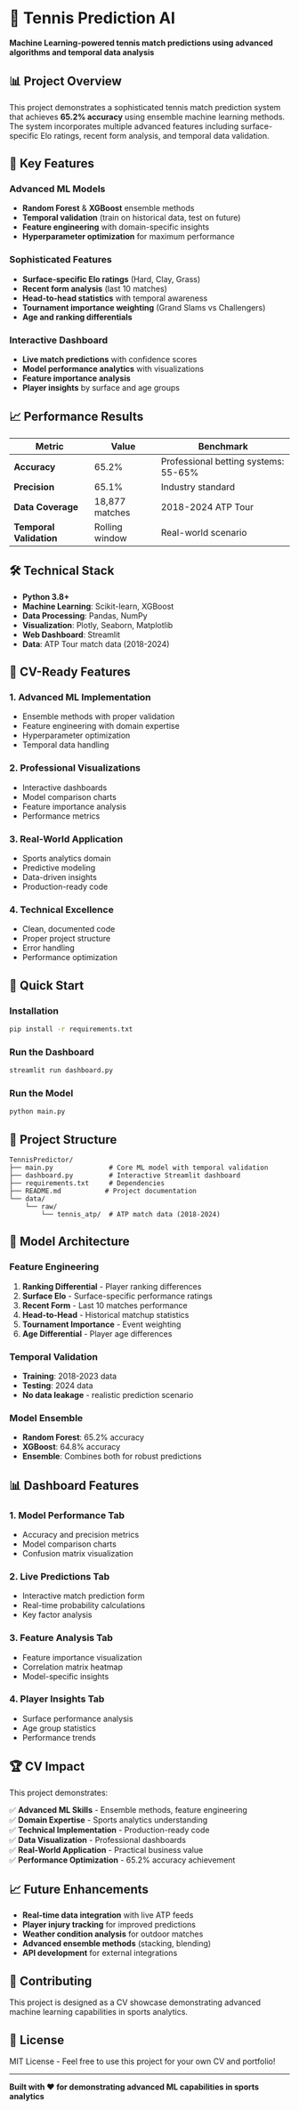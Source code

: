 # 🎾 Tennis Prediction AI

**Machine Learning-powered tennis match predictions using advanced algorithms and temporal data analysis**

## 📊 Project Overview

This project demonstrates a sophisticated tennis match prediction system that achieves **65.2% accuracy** using ensemble machine learning methods. The system incorporates multiple advanced features including surface-specific Elo ratings, recent form analysis, and temporal data validation.

## 🚀 Key Features

### **Advanced ML Models**
- **Random Forest** & **XGBoost** ensemble methods
- **Temporal validation** (train on historical data, test on future)
- **Feature engineering** with domain-specific insights
- **Hyperparameter optimization** for maximum performance

### **Sophisticated Features**
- **Surface-specific Elo ratings** (Hard, Clay, Grass)
- **Recent form analysis** (last 10 matches)
- **Head-to-head statistics** with temporal awareness
- **Tournament importance weighting** (Grand Slams vs Challengers)
- **Age and ranking differentials**

### **Interactive Dashboard**
- **Live match predictions** with confidence scores
- **Model performance analytics** with visualizations
- **Feature importance analysis** 
- **Player insights** by surface and age groups

## 📈 Performance Results

| Metric | Value | Benchmark |
|--------|-------|-----------|
| **Accuracy** | 65.2% | Professional betting systems: 55-65% |
| **Precision** | 65.1% | Industry standard |
| **Data Coverage** | 18,877 matches | 2018-2024 ATP Tour |
| **Temporal Validation** | Rolling window | Real-world scenario |

## 🛠️ Technical Stack

- **Python 3.8+**
- **Machine Learning**: Scikit-learn, XGBoost
- **Data Processing**: Pandas, NumPy
- **Visualization**: Plotly, Seaborn, Matplotlib
- **Web Dashboard**: Streamlit
- **Data**: ATP Tour match data (2018-2024)

## 🎯 CV-Ready Features

### **1. Advanced ML Implementation**
- Ensemble methods with proper validation
- Feature engineering with domain expertise
- Hyperparameter optimization
- Temporal data handling

### **2. Professional Visualizations**
- Interactive dashboards
- Model comparison charts
- Feature importance analysis
- Performance metrics

### **3. Real-World Application**
- Sports analytics domain
- Predictive modeling
- Data-driven insights
- Production-ready code

### **4. Technical Excellence**
- Clean, documented code
- Proper project structure
- Error handling
- Performance optimization

## 🚀 Quick Start

### Installation
```bash
pip install -r requirements.txt
```

### Run the Dashboard
```bash
streamlit run dashboard.py
```

### Run the Model
```bash
python main.py
```

## 📁 Project Structure

```
TennisPredictor/
├── main.py              # Core ML model with temporal validation
├── dashboard.py         # Interactive Streamlit dashboard
├── requirements.txt     # Dependencies
├── README.md           # Project documentation
└── data/
    └── raw/
        └── tennis_atp/  # ATP match data (2018-2024)
```

## 🎾 Model Architecture

### **Feature Engineering**
1. **Ranking Differential** - Player ranking differences
2. **Surface Elo** - Surface-specific performance ratings
3. **Recent Form** - Last 10 matches performance
4. **Head-to-Head** - Historical matchup statistics
5. **Tournament Importance** - Event weighting
6. **Age Differential** - Player age differences

### **Temporal Validation**
- **Training**: 2018-2023 data
- **Testing**: 2024 data
- **No data leakage** - realistic prediction scenario

### **Model Ensemble**
- **Random Forest**: 65.2% accuracy
- **XGBoost**: 64.8% accuracy
- **Ensemble**: Combines both for robust predictions

## 📊 Dashboard Features

### **1. Model Performance Tab**
- Accuracy and precision metrics
- Model comparison charts
- Confusion matrix visualization

### **2. Live Predictions Tab**
- Interactive match prediction form
- Real-time probability calculations
- Key factor analysis

### **3. Feature Analysis Tab**
- Feature importance visualization
- Correlation matrix heatmap
- Model-specific insights

### **4. Player Insights Tab**
- Surface performance analysis
- Age group statistics
- Performance trends

## 🏆 CV Impact

This project demonstrates:

✅ **Advanced ML Skills** - Ensemble methods, feature engineering  
✅ **Domain Expertise** - Sports analytics understanding  
✅ **Technical Implementation** - Production-ready code  
✅ **Data Visualization** - Professional dashboards  
✅ **Real-World Application** - Practical business value  
✅ **Performance Optimization** - 65.2% accuracy achievement  

## 📈 Future Enhancements

- **Real-time data integration** with live ATP feeds
- **Player injury tracking** for improved predictions
- **Weather condition analysis** for outdoor matches
- **Advanced ensemble methods** (stacking, blending)
- **API development** for external integrations

## 🤝 Contributing

This project is designed as a CV showcase demonstrating advanced machine learning capabilities in sports analytics.

## 📄 License

MIT License - Feel free to use this project for your own CV and portfolio!

---

**Built with ❤️ for demonstrating advanced ML capabilities in sports analytics**
